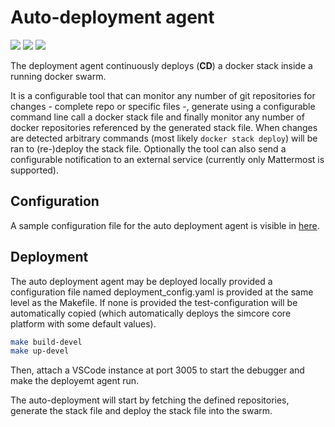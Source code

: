 # Auto-deployment agent

[![](https://images.microbadger.com/badges/image/itisfoundation/deployment-agent.svg)](https://microbadger.com/images/itisfoundation/deployment-agent "Get your own image badge on microbadger.com")
[![](https://images.microbadger.com/badges/version/itisfoundation/deployment-agent.svg)](https://microbadger.com/images/itisfoundation/deployment-agent "Get your own version badge on microbadger.com")
[![](https://images.microbadger.com/badges/commit/itisfoundation/deployment-agent.svg)](https://microbadger.com/images/itisfoundation/deployment-agent "Get your own commit badge on microbadger.com")

The deployment agent continuously deploys (**CD**) a docker stack inside a running docker swarm.

It is a configurable tool that can monitor any number of git repositories for changes - complete repo or specific files -, generate using a configurable command line call a docker stack file and finally monitor any number of docker repositories referenced by the generated stack file. When changes are detected arbitrary commands (most likely `docker stack deploy`) will be ran to (re-)deploy the stack file.
Optionally the tool can also send a configurable notification to an external service (currently only Mattermost is supported).

## Configuration

A sample configuration file for the auto deployment agent is visible in [here](src/simcore_service_deployment_agent/tests/test-config.yaml).


## Deployment

The auto deployment agent may be deployed locally provided a configuration file named deployment_config.yaml is provided at the same level as the Makefile. If none is provided the test-configuration will be automatically copied (which automatically deploys the simcore core platform with some default values).

```bash
make build-devel
make up-devel
```
Then, attach a VSCode instance at port 3005 to start the debugger and make the deployemt agent run.

The auto-deployment will start by fetching the defined repositories, generate the stack file and deploy the stack file into the swarm.
